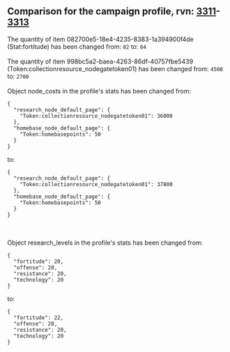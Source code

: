 ## Comparison for the campaign profile, rvn: [3311](https://github.com/PRO100KatYT/FortniteProfileRevisions/tree/main/profiles/campaign/3311%20campaign.json)-[3313](https://github.com/PRO100KatYT/FortniteProfileRevisions/tree/main/profiles/campaign/3313%20campaign.json)

The quantity of item 082700e5-18e4-4235-8383-1a394900f4de (Stat:fortitude) has been changed from: `82` to: `84`
<br><br>
The quantity of item 998bc5a2-baea-4263-86df-40757fbe5439 (Token:collectionresource_nodegatetoken01) has been changed from: `4500` to: `2700`
<br><br>
Object node_costs in the profile's stats has been changed from:

```
{
  "research_node_default_page": {
    "Token:collectionresource_nodegatetoken01": 36000
  },
  "homebase_node_default_page": {
    "Token:homebasepoints": 50
  }
}
```

to:

```
{
  "research_node_default_page": {
    "Token:collectionresource_nodegatetoken01": 37800
  },
  "homebase_node_default_page": {
    "Token:homebasepoints": 50
  }
}
```

<br><br>
Object research_levels in the profile's stats has been changed from:

```
{
  "fortitude": 20,
  "offense": 20,
  "resistance": 20,
  "technology": 20
}
```

to:

```
{
  "fortitude": 22,
  "offense": 20,
  "resistance": 20,
  "technology": 20
}
```

<br><br>
